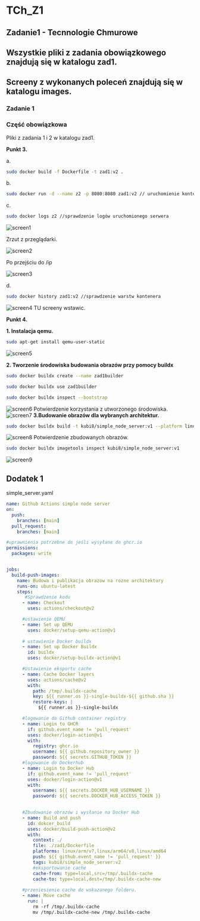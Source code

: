 # TCh_Z1
## Zadanie1 - Tecnnologie Chmurowe

## Wszystkie pliki z zadania obowiązkowego znajdują się w katalogu zad1.
## Screeny z wykonanych poleceń znajdują się w katalogu images.

### Zadanie 1
### Część obowiązkowa

Pliki z zadania 1 i 2 w katalogu zad1.

**Punkt 3.**

a. 

```bash
sudo docker build -f Dockerfile -t zad1:v2 . 
```
b. 

```bash
sudo docker run -d --name z2 -p 8080:8080 zad1:v2 // uruchomienie kontenera w tle
```
c. 

```bash
sudo docker logs z2 //sprawdzenie logów uruchomionego serwera
```
![screen1](/images/img1.png)

Zrzut z przeglądarki.

![screen2](/images/img2.png)

Po przejściu do /ip

![screen3](/images/img3.png)

d.
```bash
sudo docker history zad1:v2 //sprawdzenie warstw kontenera
```
![screen4](/images/img4.png)
TU screeny wstawic.

**Punkt 4.**

**1. Instalacja qemu.**
```bash
sudo apt-get install qemu-user-static
```
![screen5](/images/img5.png)

**2. Tworzenie środowiska budowania obrazów przy pomocy buildx**

```bash
sudo docker buildx create --name zad1builder

sudo docker buildx use zad1builder

sudo docker buildx inspect --bootstrap

```
![screen6](/images/img6.png)
Potwierdzenie korzystania z utworzonego środowiska.
![screen7](/images/img7.png)
**3.Budowanie obrazów dla wybranych architektur.**
```bash
sudo docker buildx build -t kubi8/simple_node_server:v1 --platform linux/arm/v7,linux/arm64/v8,linux/amd64 --push .
```
![screen8](/images/img8.png)
Potwierdzenie zbudowanych obrazów.
```bash
sudo docker buildx imagetools inspect kubi8/simple_node_server:v1
```
![screen9](/images/img9.png)


## Dodatek 1
simple_server.yaml
```yaml
name: Github Actions simple node server
on:
  push:
    branches: [main]    
  pull_request:
    branches: [main]     

#uprawnienia potrzebne do jeśli wysyłane do ghcr.io
permissions: 
  packages: write


jobs:
  build-push-images:
    name: Budowa i publikacja obrazow na rozne architektury
    runs-on: ubuntu-latest
    steps:
       #Sprawdzenie kodu   
      - name: Checkout
        uses: actions/checkout@v2

      #ustawienie QEMU
      - name: Set up QEMU
        uses: docker/setup-qemu-action@v1
      
      # ustawienie Docker buildx
      - name: Set up Docker Buildx
        id: buildx
        uses: docker/setup-buildx-action@v1

      #Ustawienie eksportu cache
      - name: Cache Docker layers
        uses: actions/cache@v2
        with:
          path: /tmp/.buildx-cache
          key: ${{ runner.os }}-single-buildx-${{ github.sha }}
          restore-keys: |
            ${{ runner.os }}-single-buildx

      #logowanie do Github container registry
      - name: Login to GHCR
        if: github.event_name != 'pull_request'
        uses: docker/login-action@v1
        with:
          registry: ghcr.io
          username: ${{ github.repository_owner }}
          password: ${{ secrets.GITHUB_TOKEN }}
      #logowanie do Dockerhub
      - name: Login to Docker Hub
        if: github.event_name != 'pull_request'
        uses: docker/login-action@v1
        with:
          username: ${{ secrets.DOCKER_HUB_USERNAME }}
          password: ${{ secrets.DOCKER_HUB_ACCESS_TOKEN }}

      
      #Zbudowanie obrazów i wysłanie na Docker Hub
      - name: Build and push
        id: dokcer_build
        uses: docker/build-push-action@v2
        with:
          context: ./
          file: ./zad1/Dockerfile
          platforms: linux/arm/v7,linux/arm64/v8,linux/amd64
          push: ${{ github.event_name != 'pull_request' }}
          tags: kubi8/simple_node_server:v2
          #eksportowanie cache
          cache-from: type=local,src=/tmp/.buildx-cache
          cache-to: type=local,dest=/tmp/.buildx-cache-new
          
      #przeniesienie cache do wskazanego folderu.
      - name: Move cache
        run: |
          rm -rf /tmp/.buildx-cache
          mv /tmp/.buildx-cache-new /tmp/.buildx-cache
```



